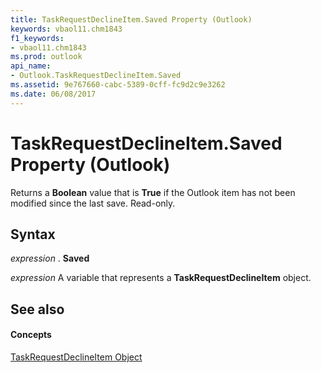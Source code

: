 ```yaml
---
title: TaskRequestDeclineItem.Saved Property (Outlook)
keywords: vbaol11.chm1843
f1_keywords:
- vbaol11.chm1843
ms.prod: outlook
api_name:
- Outlook.TaskRequestDeclineItem.Saved
ms.assetid: 9e767660-cabc-5389-0cff-fc9d2c9e3262
ms.date: 06/08/2017
---
```



# TaskRequestDeclineItem.Saved Property (Outlook)

Returns a  **Boolean** value that is **True** if the Outlook item has not been modified since the last save. Read-only.


## Syntax

 _expression_ . **Saved**

 _expression_ A variable that represents a **TaskRequestDeclineItem** object.


## See also


#### Concepts


[TaskRequestDeclineItem Object](Outlook.TaskRequestDeclineItem.md)

